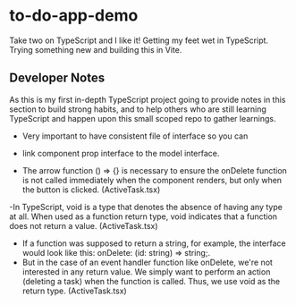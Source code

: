 # to-do-app-demo
Take two on TypeScript and I like it! Getting my feet wet in TypeScript. Trying something new and building this in Vite.


## Developer Notes
As this is my first in-depth TypeScript project going to provide notes in this section to build strong habits, and to 
help others who are still learning TypeScript and happen upon this small scoped repo to gather learnings.

- Very important to have consistent file of interface so you can
- link component prop interface to the model interface.

- The arrow function () => {} is necessary to ensure the onDelete function is not called immediately when the component renders, but only when the button is clicked. (ActiveTask.tsx)

-In TypeScript, void is a type that denotes the absence of having any type at all. When used as a function return type, 
void indicates that a function does not return a value. (ActiveTask.tsx)

- If a function was supposed to return a string, for example, the interface would look like this: onDelete: (id: string) => string;. 
- But in the case of an event handler function like onDelete, we're not interested in any return value. We simply want to perform an action  (deleting a task) when the function is called. Thus, we use void as the return type.  (ActiveTask.tsx)

